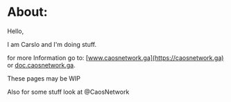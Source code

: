 # About:
Hello,

I am Carslo and I'm doing stuff.

for more Information go to: [www.caosnetwork.ga](https://caosnetwork.ga) or [doc.caosnetwork.ga](https://doc.caosnetwork.ga).

These pages may be WIP

Also for some stuff look at @CaosNetwork
